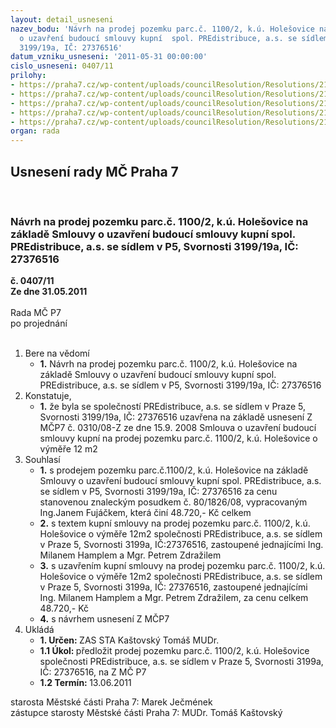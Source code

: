```yaml
---
layout: detail_usneseni
nazev_bodu: 'Návrh na prodej pozemku parc.č. 1100/2, k.ú. Holešovice na základě Smlouvy
  o uzavření budoucí smlouvy kupní  spol. PREdistribuce, a.s. se sídlem v P5, Svornosti
  3199/19a, IČ: 27376516'
datum_vzniku_usneseni: '2011-05-31 00:00:00'
cislo_usneseni: 0407/11
prilohy:
- https://praha7.cz/wp-content/uploads/councilResolution/Resolutions/21618/27-11-skmbt_60011020810440[1].tif
- https://praha7.cz/wp-content/uploads/councilResolution/Resolutions/21618/27-11-kspre.doc
- https://praha7.cz/wp-content/uploads/councilResolution/Resolutions/21618/27-11-skmbt_60011020810460[1].tif
- https://praha7.cz/wp-content/uploads/councilResolution/Resolutions/21618/27-11-0310z.doc
- https://praha7.cz/wp-content/uploads/councilResolution/Resolutions/21618/27-11-pozemek_1100-2_pre_z.doc
organ: rada
---
```

<div id="ucUsn_pList" class="usn">
	<span><h2>Usnesení rady MČ Praha 7 </h2>
<br></span><div class="standBody">
<span><h3>Návrh na prodej pozemku parc.č. 1100/2, k.ú. Holešovice na základě Smlouvy o uzavření budoucí smlouvy kupní  spol. PREdistribuce, a.s. se sídlem v P5, Svornosti 3199/19a, IČ: 27376516</h3></span><div class="center">
		<strong>č. 0407/11</strong><br>
	</div>
<div class="center">
		<strong>Ze dne 31.05.2011</strong><br><br>
	</div>Rada MČ P7<br> po projednání<br><br><ol>
<li>Bere na vědomí<ul><li>
<strong>1.</strong> Návrh na prodej pozemku parc.č. 1100/2, k.ú. Holešovice na základě Smlouvy o uzavření budoucí smlouvy kupní spol. PREdistribuce, a.s. se sídlem v P5, Svornosti 3199/19a, IČ: 27376516</li></ul>
</li>
<li>Konstatuje,<ul><li>
<strong>1.</strong> že byla se společností PREdistribuce, a.s. se sídlem v Praze 5, Svornosti 3199/19a, IČ: 27376516 uzavřena na základě usnesení Z MČP7 č. 0310/08-Z ze dne 15.9. 2008 Smlouva o uzavření budoucí smlouvy kupní  na  prodej pozemku parc.č. 1100/2, k.ú. Holešovice o výměře 12 m2</li></ul>
</li>
<li>Souhlasí<ul>
<li>
<strong>1.</strong> s prodejem pozemku parc.č.1100/2, k.ú. Holešovice na základě Smlouvy o uzavření budoucí smlouvy kupní  spol. PREdistribuce, a.s. se sídlem v P5, Svornosti 3199/19a, IČ: 27376516 za cenu stanovenou znaleckým posudkem  č. 80/1826/08, vypracovaným Ing.Janem Fujáčkem, která činí 48.720,- Kč celkem</li>
<li>
<strong>2.</strong> s textem kupní smlouvy na prodej pozemku parc.č. 1100/2, k.ú. Holešovice o výměře 12m2 společnosti PREdistribuce, a.s. se sídlem v Praze 5, Svornosti 3199a, IČ:27376516, zastoupené jednajícími Ing. Milanem Hamplem a  Mgr. Petrem Zdražilem</li>
<li>
<strong>3.</strong> s uzavřením kupní smlouvy na prodej pozemku parc.č. 1100/2, k.ú. Holešovice o výměře 12m2 společnosti PREdistribuce, a.s. se sídlem v Praze 5, Svornosti 3199a, IČ: 27376516, zastoupené jednajícími Ing. Milanem Hamplem a  Mgr. Petrem Zdražilem, za cenu celkem 48.720,- Kč</li>
<li>
<strong>4.</strong> s návrhem usnesení Z MČP7</li>
</ul>
</li>
<li>Ukládá<ul>
<li>
<strong>1. Určen: </strong>ZAS STA Kaštovský Tomáš MUDr.</li>
<li>
<strong>1.1 Úkol: </strong>předložit prodej pozemku parc.č. 1100/2, k.ú. Holešovice společnosti PREdistribuce, a.s. se sídlem v Praze 5, Svornosti 3199a, IČ: 27376516, na Z MČ P7</li>
<li>
<strong>1.2 Termín: </strong>13.06.2011</li>
</ul>
</li>
</ol>starosta Městské části Praha 7: Marek Ječmének<br>zástupce starosty Městské části Praha 7: MUDr. Tomáš Kaštovský 
</div>
</div>